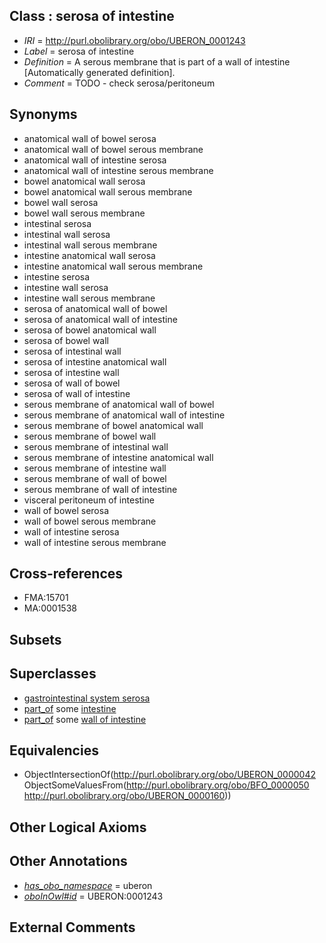 
## Class : serosa of intestine

 * *IRI* = http://purl.obolibrary.org/obo/UBERON_0001243
 * *Label* = serosa of intestine
 * *Definition* = A serous membrane that is part of a wall of intestine [Automatically generated definition].
 * *Comment* = TODO - check serosa/peritoneum

## Synonyms

 * anatomical wall of bowel serosa
 * anatomical wall of bowel serous membrane
 * anatomical wall of intestine serosa
 * anatomical wall of intestine serous membrane
 * bowel anatomical wall serosa
 * bowel anatomical wall serous membrane
 * bowel wall serosa
 * bowel wall serous membrane
 * intestinal serosa
 * intestinal wall serosa
 * intestinal wall serous membrane
 * intestine anatomical wall serosa
 * intestine anatomical wall serous membrane
 * intestine serosa
 * intestine wall serosa
 * intestine wall serous membrane
 * serosa of anatomical wall of bowel
 * serosa of anatomical wall of intestine
 * serosa of bowel anatomical wall
 * serosa of bowel wall
 * serosa of intestinal wall
 * serosa of intestine anatomical wall
 * serosa of intestine wall
 * serosa of wall of bowel
 * serosa of wall of intestine
 * serous membrane of anatomical wall of bowel
 * serous membrane of anatomical wall of intestine
 * serous membrane of bowel anatomical wall
 * serous membrane of bowel wall
 * serous membrane of intestinal wall
 * serous membrane of intestine anatomical wall
 * serous membrane of intestine wall
 * serous membrane of wall of bowel
 * serous membrane of wall of intestine
 * visceral peritoneum of intestine
 * wall of bowel serosa
 * wall of bowel serous membrane
 * wall of intestine serosa
 * wall of intestine serous membrane

## Cross-references

 * FMA:15701
 * MA:0001538

## Subsets


## Superclasses

 * [gastrointestinal system serosa](../../UBERON/82/UBERON_0004782.md)
 * [part_of](../../BFO/50/BFO_0000050.md) some [intestine](../../UBERON/60/UBERON_0000160.md)
 * [part_of](../../BFO/50/BFO_0000050.md) some [wall of intestine](../../UBERON/62/UBERON_0001262.md)

## Equivalencies

 * ObjectIntersectionOf(<http://purl.obolibrary.org/obo/UBERON_0000042> ObjectSomeValuesFrom(<http://purl.obolibrary.org/obo/BFO_0000050> <http://purl.obolibrary.org/obo/UBERON_0000160>))

## Other Logical Axioms


## Other Annotations

 * *[has_obo_namespace](../../ce/oboInOwl#hasOBONamespace.md)* = uberon
 * *[oboInOwl#id](../../id/oboInOwl#id.md)* = UBERON:0001243

## External Comments

